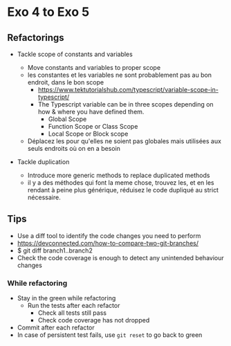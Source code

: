 # Exo 4 to Exo 5



## Refactorings

- Tackle scope of constants and variables
  - Move constants and variables to proper scope
  - les constantes et les variables ne sont probablement pas au bon endroit, dans le bon scope
    - https://www.tektutorialshub.com/typescript/variable-scope-in-typescript/
    - The Typescript variable can be in three scopes depending on how & where you have defined them.
      - Global Scope
      - Function Scope or Class Scope
      - Local Scope or Block scope
  - Déplacez les pour qu'elles ne soient pas globales mais utilisées aux seuls endroits où on en a besoin
  
- Tackle duplication
  - Introduce more generic methods to replace duplicated methods
  - il y a des méthodes qui font la meme chose, trouvez les, et en les rendant à peine plus générique, réduisez le code dupliqué au strict nécessaire.

## Tips

- Use a diff tool to identify the code changes you need to perform
-  https://devconnected.com/how-to-compare-two-git-branches/
- $ git diff branch1..branch2
- Check the code coverage is enough to detect any unintended behaviour changes

### While refactoring

- Stay in the green while refactoring
  - Run the tests after each refactor
    - Check all tests still pass
    - Check code coverage has not dropped
- Commit after each refactor
- In case of persistent test fails, use `git reset` to go back to green
